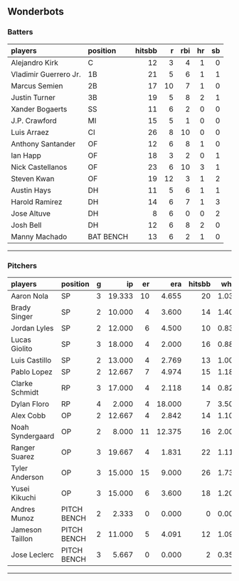 ## Wonderbots

### Batters

 
|players               |position  | hitsbb|  r| rbi| hr| sb| 
|:---------------------|:---------|------:|--:|---:|--:|--:| 
|Alejandro Kirk        |C         |     12|  3|   4|  1|  0| 
|Vladimir Guerrero Jr. |1B        |     21|  5|   6|  1|  1| 
|Marcus Semien         |2B        |     17| 10|   7|  1|  0| 
|Justin Turner         |3B        |     19|  5|   8|  2|  1| 
|Xander Bogaerts       |SS        |     11|  6|   2|  0|  0| 
|J.P. Crawford         |MI        |     15|  5|   1|  0|  0| 
|Luis Arraez           |CI        |     26|  8|  10|  0|  0| 
|Anthony Santander     |OF        |     12|  6|   8|  1|  0| 
|Ian Happ              |OF        |     18|  3|   2|  0|  1| 
|Nick Castellanos      |OF        |     23|  6|  10|  3|  1| 
|Steven Kwan           |OF        |     19| 12|   3|  1|  2| 
|Austin Hays           |DH        |     11|  5|   6|  1|  1| 
|Harold Ramirez        |DH        |     14|  6|   7|  1|  3| 
|Jose Altuve           |DH        |      8|  6|   0|  0|  2| 
|Josh Bell             |DH        |     12|  6|   8|  2|  0| 
|Manny Machado         |BAT BENCH |     13|  6|   2|  1|  0| 


* * *

### Pitchers

 
|players          |position    |  g|     ip| er|    era| hitsbb|  whip| so|  w| sv| 
|:----------------|:-----------|--:|------:|--:|------:|------:|-----:|--:|--:|--:| 
|Aaron Nola       |SP          |  3| 19.333| 10|  4.655|     20| 1.034| 24|  1|  0| 
|Brady Singer     |SP          |  2| 10.000|  4|  3.600|     14| 1.400| 11|  1|  0| 
|Jordan Lyles     |SP          |  2| 12.000|  6|  4.500|     10| 0.833| 10|  0|  0| 
|Lucas Giolito    |SP          |  3| 18.000|  4|  2.000|     16| 0.889| 20|  2|  0| 
|Luis Castillo    |SP          |  2| 13.000|  4|  2.769|     13| 1.000| 16|  0|  0| 
|Pablo Lopez      |SP          |  2| 12.667|  7|  4.974|     15| 1.184| 11|  0|  0| 
|Clarke Schmidt   |RP          |  3| 17.000|  4|  2.118|     14| 0.824| 12|  0|  0| 
|Dylan Floro      |RP          |  4|  2.000|  4| 18.000|      7| 3.500|  3|  0|  2| 
|Alex Cobb        |OP          |  2| 12.667|  4|  2.842|     14| 1.105| 14|  1|  0| 
|Noah Syndergaard |OP          |  2|  8.000| 11| 12.375|     16| 2.000|  5|  0|  0| 
|Ranger Suarez    |OP          |  3| 19.667|  4|  1.831|     22| 1.119| 15|  1|  0| 
|Tyler Anderson   |OP          |  3| 15.000| 15|  9.000|     26| 1.733| 15|  1|  0| 
|Yusei Kikuchi    |OP          |  3| 15.000|  6|  3.600|     18| 1.200| 16|  1|  0| 
|Andres Munoz     |PITCH BENCH |  2|  2.333|  0|  0.000|      0| 0.000|  5|  0|  0| 
|Jameson Taillon  |PITCH BENCH |  2| 11.000|  5|  4.091|     12| 1.091|  8|  1|  0| 
|Jose Leclerc     |PITCH BENCH |  3|  5.667|  0|  0.000|      2| 0.353|  7|  0|  0| 


* * *


